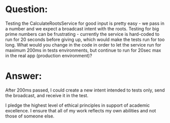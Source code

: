 # Question:
Testing the CalculateRootsService for good input is pretty easy - we pass in a number and we expect
a broadcast intent with the roots. Testing for big prime numbers can be frustrating - currently the
service is hard-coded to run for 20 seconds before giving up, which would make the tests run for too
long.
What would you change in the code in order to let the service run for maximum 200ms in tests
environments, but continue to run for 20sec max in the real app (production environment)?

# Answer:
After 200ms passed, I could create a new intent intended to tests only, send the broadcast,
and receive it in the test.



I pledge the highest level of ethical principles in support of academic excellence.
I ensure that all of my work reflects my own abilities and not those of someone else.